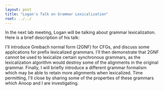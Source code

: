 ```yaml
---
layout: post
title: "Logan's Talk on Grammar Lexicalization"
root: ../../
---
```


In the next lab meeting, Logan will be talking about grammar lexicalization.
Here is a brief description of his talk:

I'll introduce Greibach normal form (2GNF) for CFGs, and discuss some
applications for prefix lexicalized grammars. I'll then demonstrate that 2GNF
cannot be used to lexicalize certain synchronous grammars, as the
lexicalization algorithm would destroy some of the alignments in the original
grammar. Finally, I will briefly introduce a different grammar formalism which
may be able to retain more alignments when lexicalized. Time permitting, I'll
close by sharing some of the properties of these grammars which Anoop and I are
investigating.
